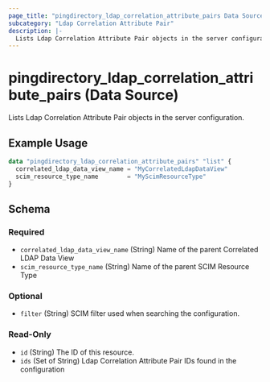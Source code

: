 ```yaml
---
page_title: "pingdirectory_ldap_correlation_attribute_pairs Data Source - terraform-provider-pingdirectory"
subcategory: "Ldap Correlation Attribute Pair"
description: |-
  Lists Ldap Correlation Attribute Pair objects in the server configuration.
---
```


# pingdirectory_ldap_correlation_attribute_pairs (Data Source)

Lists Ldap Correlation Attribute Pair objects in the server configuration.

## Example Usage

```terraform
data "pingdirectory_ldap_correlation_attribute_pairs" "list" {
  correlated_ldap_data_view_name = "MyCorrelatedLdapDataView"
  scim_resource_type_name        = "MyScimResourceType"
}
```

<!-- schema generated by tfplugindocs -->
## Schema

### Required

- `correlated_ldap_data_view_name` (String) Name of the parent Correlated LDAP Data View
- `scim_resource_type_name` (String) Name of the parent SCIM Resource Type

### Optional

- `filter` (String) SCIM filter used when searching the configuration.

### Read-Only

- `id` (String) The ID of this resource.
- `ids` (Set of String) Ldap Correlation Attribute Pair IDs found in the configuration

